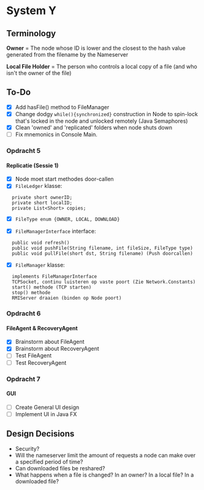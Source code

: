 #   System Y
##  Terminology
**Owner** = The node whose ID is lower and the closest to the hash value generated from the filename by the Nameserver

**Local File Holder** = The person who controls a local copy of a file (and who isn't the owner of the file)

## To-Do
- [x] Add hasFile() method to FileManager
- [x] Change dodgy `while(){synchronized}` construction in Node to spin-lock that's locked in the node and unlocked remotely (Java Semaphores)
- [x] Clean 'owned' and 'replicated' folders when node shuts down
- [ ] Fix mnemonics in Console Main.

### Opdracht 5
#### Replicatie (Sessie 1)
- [x] Node moet start methodes door-callen
- [x] `FileLedger` klasse:
```
  private short ownerID;
  private short localID;
  private List<Short> copies; 
```

- [x] `FileType enum {OWNER, LOCAL, DOWNLOAD}`

- [x] `FileManagerInterface` interface:
```
  public void refresh()
  public void pushFile(String filename, int fileSize, FileType type)
  public void pullFile(short dst, String filename) (Push doorcallen)
```
- [x] `FileManager` klasse:
```
  implements FileManagerInterface
  TCPSocket, continu luisteren op vaste poort (Zie Network.Constants)
  start() methode (TCP starten)
  stop() methode
  RMIServer draaien (binden op Node poort)
```

### Opdracht 6
#### FileAgent & RecoveryAgent
- [x] Brainstorm about FileAgent
- [x] Brainstorm about RecoveryAgent
- [ ] Test FileAgent
- [ ] Test RecoveryAgent

### Opdracht 7
#### GUI
- [ ] Create General UI design
- [ ] Implement UI in Java FX

## Design Decisions
- Security?
- Will the nameserver limit the amount of requests a node can make over a specified period of time?
- Can downloaded files be reshared?
- What happens when a file is changed? In an owner? In a local file? In a downloaded file?
